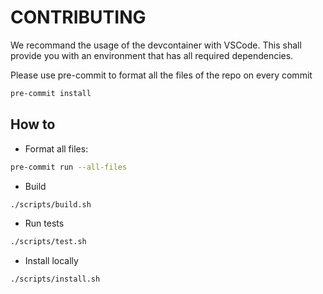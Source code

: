 # CONTRIBUTING 

We recommand the usage of the devcontainer with VSCode. This shall provide you with an environment that has all required dependencies.


Please use pre-commit to format all the files of the repo on every commit 

```bash 
pre-commit install 
```

## How to 
- Format all files:
```bash
pre-commit run --all-files
```
- Build
```bash 
./scripts/build.sh 
``` 
- Run tests 
```bash 
./scripts/test.sh
``` 
- Install locally 
```bash 
./scripts/install.sh 
```
